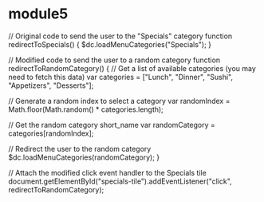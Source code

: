 # module5
// Original code to send the user to the "Specials" category
function redirectToSpecials() {
  $dc.loadMenuCategories("Specials");
}

// Modified code to send the user to a random category
function redirectToRandomCategory() {
  // Get a list of available categories (you may need to fetch this data)
  var categories = ["Lunch", "Dinner", "Sushi", "Appetizers", "Desserts"];

  // Generate a random index to select a category
  var randomIndex = Math.floor(Math.random() * categories.length);

  // Get the random category short_name
  var randomCategory = categories[randomIndex];

  // Redirect the user to the random category
  $dc.loadMenuCategories(randomCategory);
}

// Attach the modified click event handler to the Specials tile
document.getElementById("specials-tile").addEventListener("click", redirectToRandomCategory);

   


